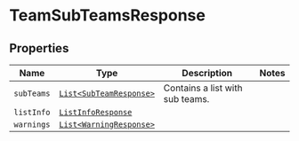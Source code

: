 

# TeamSubTeamsResponse



## Properties

| Name | Type | Description | Notes |
|------------ | ------------- | ------------- | -------------|
| `subTeams` | [```List<SubTeamResponse>```](SubTeamResponse.md) |  Contains a list with sub teams.  |  |
| `listInfo` | [```ListInfoResponse```](ListInfoResponse.md) |    |  |
| `warnings` | [```List<WarningResponse>```](WarningResponse.md) |    |  |



